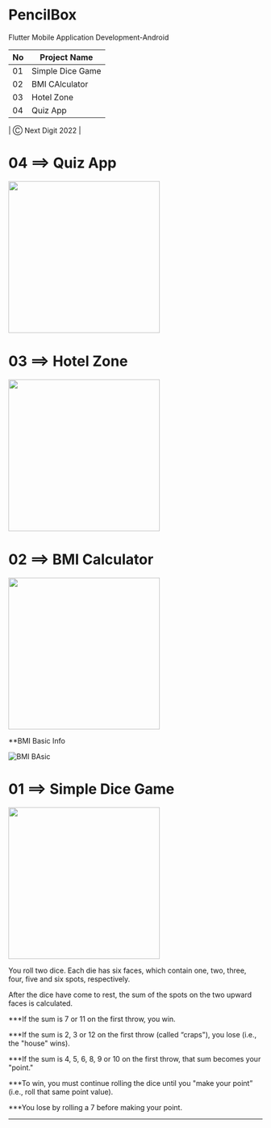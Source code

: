 # PencilBox
Flutter Mobile Application Development-Android

| No  | Project Name |
| ------------- | ------------- |
| 01  | Simple Dice Game  |
| 02 | BMI CAlculator  |
| 03 | Hotel Zone  |
| 04 | Quiz App  |

| Ⓒ Next Digit 2022 |


# 04 ==> Quiz App
<img src="https://user-images.githubusercontent.com/75982069/183996573-ffe50230-3f38-4b5f-82ab-2f948a3d10a9.gif" width="300">

# 03 ==> Hotel Zone
<img src="https://user-images.githubusercontent.com/75982069/183727826-bd8e5f71-9620-4492-9d13-5a3236d63636.png" width="300">

# 02 ==> BMI Calculator
<img src="https://user-images.githubusercontent.com/75982069/174432071-1eae7219-db34-44a1-a609-12a25f52347e.gif" width="300">

**BMI Basic Info

![BMI BAsic](https://user-images.githubusercontent.com/75982069/174432088-c52298eb-65f4-4610-ae1e-e3102e5e638d.png)

# 01 ==> Simple Dice Game
<img src="https://user-images.githubusercontent.com/75982069/174432034-c5f56f65-530d-4ca8-bb7c-a0e65510478f.gif" width="300">
  

You roll two dice. Each die has six faces, which contain one, two, three, four, five and six spots, respectively. 

After the dice have come to rest, the sum of the spots on the two upward faces is calculated.

***If the sum is 7 or 11 on the first throw, you win. 

***If the sum is 2, 3 or 12 on the first throw (called “craps"), you lose (i.e., the "house" wins). 

***If the sum is 4, 5, 6, 8, 9 or 10 on the first throw, that sum becomes your "point." 

***To win, you must continue rolling the dice until you "make your point” (i.e., roll that same point value). 

***You lose by rolling a 7 before making your point.

--------------------------------------------------------------------
